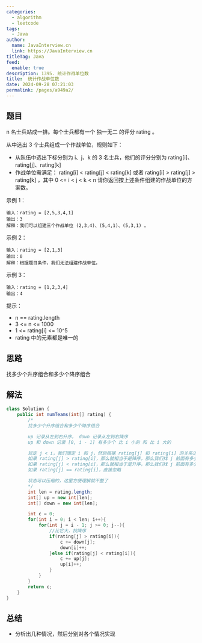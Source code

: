```yaml
---
categories: 
  - algorithm
  - leetcode
tags: 
  - Java
author: 
  name: JavaInterview.cn
  link: https://JavaInterview.cn
titleTag: Java
feed: 
  enable: true
description: 1395. 统计作战单位数
title:  统计作战单位数
date: 2024-09-28 07:21:03
permalink: /pages/a949a2/
---
```


## 题目
n 名士兵站成一排。每个士兵都有一个 独一无二 的评分 rating 。

从中选出 3 个士兵组成一个作战单位，规则如下：

* 从队伍中选出下标分别为 i、j、k 的 3 名士兵，他们的评分分别为 rating[i]、rating[j]、rating[k]
* 作战单位需满足： rating[i] < rating[j] < rating[k] 或者 rating[i] > rating[j] > rating[k] ，其中  0 <= i < j < k < n
请你返回按上述条件组建的作战单位的方案数。



示例 1：

    输入：rating = [2,5,3,4,1]
    输出：3
    解释：我们可以组建三个作战单位 (2,3,4)、(5,4,1)、(5,3,1) 。
示例 2：

    输入：rating = [2,1,3]
    输出：0
    解释：根据题目条件，我们无法组建作战单位。
示例 3：

    输入：rating = [1,2,3,4]
    输出：4


提示：

* n == rating.length
* 3 <= n <= 1000
* 1 <= rating[i] <= 10^5
* rating 中的元素都是唯一的

## 思路

找多少个升序组合和多少个降序组合

## 解法
```java
class Solution {
    public int numTeams(int[] rating) {
        /*
        找多少个升序组合和多少个降序组合

        up 记录从左到右升序， down 记录从左到右降序
        up 和 down 记录 [0, i - 1] 有多少个 比 i 小的 和 比 i 大的

        规定 j < i，我们固定 i 和 j，然后根据 rating[j] 和 rating[i] 的关系进行处理
        如果 rating[j] > rating[i]，那么就相当于是降序，那么我们找 j 前面有多少个比 j 大的元素，这些元素每一个都能够跟 j 和 i 构成组合，即 c += down[j]
        如果 rating[j] < rating[i]，那么就相当于是升序，那么我们找 j 前面有多少个比 j 小的元素，这些元素每一个都能够跟 j 和 i 构成组合，即 c += up[j]
        如果 rating[j] == rating[i]，直接忽略

        状态可以压缩的，这里方便理解就不整了
        */
        int len = rating.length;
        int[] up = new int[len];
        int[] down = new int[len];

        int c = 0;
        for(int i = 0; i < len; i++){
            for(int j = i - 1; j >= 0; j--){                
                //比它大，找降序
                if(rating[j] > rating[i]){
                    c += down[j];
                    down[i]++;  
                }else if(rating[j] < rating[i]){
                    c += up[j];
                    up[i]++;
                }
            }
        }
        return c;
    }
}

```

## 总结

- 分析出几种情况，然后分别对各个情况实现 
